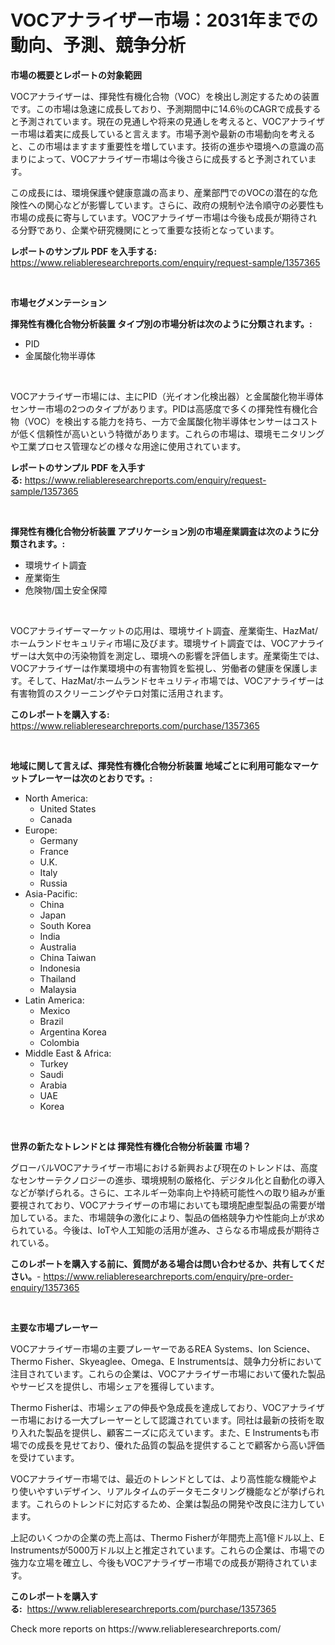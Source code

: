 <p><h1>VOCアナライザー市場：2031年までの動向、予測、競争分析</h1></p><p><strong>市場の概要とレポートの対象範囲</strong></p>
<p><p>VOCアナライザーは、揮発性有機化合物（VOC）を検出し測定するための装置です。この市場は急速に成長しており、予測期間中に14.6％のCAGRで成長すると予測されています。現在の見通しや将来の見通しを考えると、VOCアナライザー市場は着実に成長していると言えます。市場予測や最新の市場動向を考えると、この市場はますます重要性を増しています。技術の進歩や環境への意識の高まりによって、VOCアナライザー市場は今後さらに成長すると予測されています。</p><p>この成長には、環境保護や健康意識の高まり、産業部門でのVOCの潜在的な危険性への関心などが影響しています。さらに、政府の規制や法令順守の必要性も市場の成長に寄与しています。VOCアナライザー市場は今後も成長が期待される分野であり、企業や研究機関にとって重要な技術となっています。</p></p>
<p><strong>レポートのサンプル PDF を入手する:</strong> <a href="https://www.reliableresearchreports.com/enquiry/request-sample/1357365">https://www.reliableresearchreports.com/enquiry/request-sample/1357365</a></p>
<p>&nbsp;</p>
<p><strong>市場セグメンテーション</strong></p>
<p><strong>揮発性有機化合物分析装置 タイプ別の市場分析は次のように分類されます。:</strong></p>
<p><ul><li>PID</li><li>金属酸化物半導体</li></ul></p>
<p>&nbsp;</p>
<p><p>VOCアナライザー市場には、主にPID（光イオン化検出器）と金属酸化物半導体センサー市場の2つのタイプがあります。PIDは高感度で多くの揮発性有機化合物（VOC）を検出する能力を持ち、一方で金属酸化物半導体センサーはコストが低く信頼性が高いという特徴があります。これらの市場は、環境モニタリングや工業プロセス管理などの様々な用途に使用されています。</p></p>
<p><strong>レポートのサンプル PDF を入手する:</strong>&nbsp;<a href="https://www.reliableresearchreports.com/enquiry/request-sample/1357365">https://www.reliableresearchreports.com/enquiry/request-sample/1357365</a></p>
<p>&nbsp;</p>
<p><strong> 揮発性有機化合物分析装置 アプリケーション別の市場産業調査は次のように分類されます。:</strong></p>
<p><ul><li>環境サイト調査</li><li>産業衛生</li><li>危険物/国土安全保障</li></ul></p>
<p>&nbsp;</p>
<p><p>VOCアナライザーマーケットの応用は、環境サイト調査、産業衛生、HazMat/ホームランドセキュリティ市場に及びます。環境サイト調査では、VOCアナライザーは大気中の汚染物質を測定し、環境への影響を評価します。産業衛生では、VOCアナライザーは作業環境中の有害物質を監視し、労働者の健康を保護します。そして、HazMat/ホームランドセキュリティ市場では、VOCアナライザーは有害物質のスクリーニングやテロ対策に活用されます。</p></p>
<p><strong>このレポートを購入する:</strong>&nbsp; <a href="https://www.reliableresearchreports.com/purchase/1357365">https://www.reliableresearchreports.com/purchase/1357365</a></p>
<p>&nbsp;</p>
<p><strong>地域に関して言えば、揮発性有機化合物分析装置 地域ごとに利用可能なマーケットプレーヤーは次のとおりです。:</strong></p>
<p><ul>
    <li>
        North America:
        <ul>
            <li>United States</li>
            <li>Canada</li>
        </ul>
    </li>
    <li>
        Europe:
        <ul>
            <li>Germany</li>
            <li>France</li>
            <li>U.K.</li>
            <li>Italy</li>
            <li>Russia</li>
        </ul>
    </li>
    <li>
        Asia-Pacific:
        <ul>
            <li>China</li>
            <li>Japan</li>
            <li>South Korea</li>
            <li>India</li>
            <li>Australia</li>
            <li>China Taiwan</li>
            <li>Indonesia</li>
            <li>Thailand</li>
            <li>Malaysia</li>
        </ul>
    </li>
    <li>
        Latin America:
        <ul>
            <li>Mexico</li>
            <li>Brazil</li>
            <li>Argentina Korea</li>
            <li>Colombia</li>
        </ul>
    </li>
    <li>
        Middle East & Africa:
        <ul>
            <li>Turkey</li>
            <li>Saudi</li>
            <li>Arabia</li>
            <li>UAE</li>
            <li>Korea</li>
        </ul>
    </li>
    </ul></p>
<p>&nbsp;</p>
<p><strong>世界の新たなトレンドとは 揮発性有機化合物分析装置 市場？</strong></p>
<p><p>グローバルVOCアナライザー市場における新興および現在のトレンドは、高度なセンサーテクノロジーの進歩、環境規制の厳格化、デジタル化と自動化の導入などが挙げられる。さらに、エネルギー効率向上や持続可能性への取り組みが重要視されており、VOCアナライザーの市場においても環境配慮型製品の需要が増加している。また、市場競争の激化により、製品の価格競争力や性能向上が求められている。今後は、IoTや人工知能の活用が進み、さらなる市場成長が期待されている。</p></p>
<p><strong>このレポートを購入する前に、質問がある場合は問い合わせるか、共有してください。</strong>- <a href="https://www.reliableresearchreports.com/enquiry/pre-order-enquiry/1357365">https://www.reliableresearchreports.com/enquiry/pre-order-enquiry/1357365</a></p>
<p>&nbsp;</p>
<p><strong>主要な市場プレーヤー</strong></p>
<p><p>VOCアナライザー市場の主要プレーヤーであるREA Systems、Ion Science、Thermo Fisher、Skyeaglee、Omega、E Instrumentsは、競争力分析において注目されています。これらの企業は、VOCアナライザー市場において優れた製品やサービスを提供し、市場シェアを獲得しています。</p><p>Thermo Fisherは、市場シェアの伸長や急成長を達成しており、VOCアナライザー市場における一大プレーヤーとして認識されています。同社は最新の技術を取り入れた製品を提供し、顧客ニーズに応えています。また、E Instrumentsも市場での成長を見せており、優れた品質の製品を提供することで顧客から高い評価を受けています。</p><p>VOCアナライザー市場では、最近のトレンドとしては、より高性能な機能やより使いやすいデザイン、リアルタイムのデータモニタリング機能などが挙げられます。これらのトレンドに対応するため、企業は製品の開発や改良に注力しています。</p><p>上記のいくつかの企業の売上高は、Thermo Fisherが年間売上高1億ドル以上、E Instrumentsが5000万ドル以上と推定されています。これらの企業は、市場での強力な立場を確立し、今後もVOCアナライザー市場での成長が期待されています。</p></p>
<p><strong>このレポートを購入する:</strong>&nbsp;&nbsp;<a href="https://www.reliableresearchreports.com/purchase/1357365">https://www.reliableresearchreports.com/purchase/1357365</a></p>
<p>Check more reports on https://www.reliableresearchreports.com/</p>